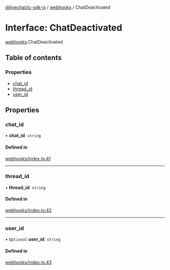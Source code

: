 [@livechat/lc-sdk-js](../README.md) / [webhooks](../modules/webhooks.md) / ChatDeactivated

# Interface: ChatDeactivated

[webhooks](../modules/webhooks.md).ChatDeactivated

## Table of contents

### Properties

- [chat\_id](webhooks.ChatDeactivated.md#chat_id)
- [thread\_id](webhooks.ChatDeactivated.md#thread_id)
- [user\_id](webhooks.ChatDeactivated.md#user_id)

## Properties

### chat\_id

• **chat\_id**: `string`

#### Defined in

[webhooks/index.ts:41](https://github.com/livechat/lc-sdk-js/blob/7431f2f/src/webhooks/index.ts#L41)

___

### thread\_id

• **thread\_id**: `string`

#### Defined in

[webhooks/index.ts:42](https://github.com/livechat/lc-sdk-js/blob/7431f2f/src/webhooks/index.ts#L42)

___

### user\_id

• `Optional` **user\_id**: `string`

#### Defined in

[webhooks/index.ts:43](https://github.com/livechat/lc-sdk-js/blob/7431f2f/src/webhooks/index.ts#L43)
